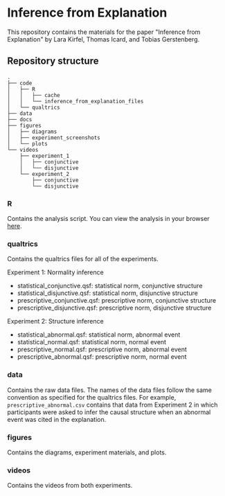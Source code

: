 # Inference from Explanation 

This repository contains the materials for the paper "Inference from Explanation" by Lara Kirfel, Thomas Icard, and Tobias Gerstenberg. 

## Repository structure 

```
.
├── code
│   ├── R
│   │   ├── cache
│   │   └── inference_from_explanation_files
│   └── qualtrics
├── data
├── docs
├── figures
│   ├── diagrams
│   ├── experiment_screenshots
│   └── plots
└── videos
    ├── experiment_1
    │   ├── conjunctive
    │   └── disjunctive
    └── experiment_2
        ├── conjunctive
        └── disjunctive
```

### R 

Contains the analysis script. You can view the analysis in your browser [here](https://cicl-stanford.github.io/inference_from_explanation/). 

### qualtrics 

Contains the qualtrics files for all of the experiments. 

Experiment 1: Normality inference 

- statistical_conjunctive.qsf: statistical norm, conjunctive structure
- statistical_disjunctive.qsf: statistical norm, disjunctive structure
- prescriptive_conjunctive.qsf: prescriptive norm, conjunctive structure
- prescriptive_disjunctive.qsf: prescriptive norm, disjunctive structure

Experiment 2: Structure inference 

- statistical_abnormal.qsf: statistical norm, abnormal event
- statistical_normal.qsf: statistical norm, normal event
- prescriptive_normal.qsf: prescriptive norm, abnormal event
- prescriptive_abnormal.qsf: prescriptive norm, normal event

### data 

Contains the raw data files. The names of the data files follow the same convention as specified for the qualtrics files. For example, `prescriptive_abnormal.csv` contains that data from Experiment 2 in which participants were asked to infer the causal structure when an abnormal event was cited in the explanation. 

### figures 

Contains the diagrams, experiment materials, and plots. 

### videos 

Contains the videos from both experiments. 

